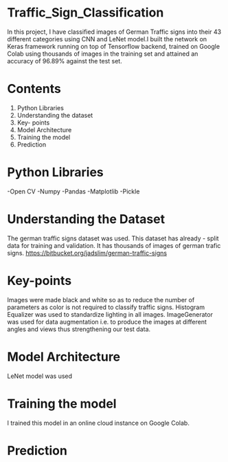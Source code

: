 # Traffic_Sign_Classification

In this project, I have classified images of German Traffic signs into their 43 different categories using CNN and LeNet model.I built the network on Keras framework running on top of Tensorflow backend, trained on Google Colab using thousands of images in the training set and attained an accuracy of 96.89% against the test set.


# Contents
1. Python Libraries
2. Understanding the dataset
3. Key- points
4. Model Architecture 
5. Training the model
6. Prediction

#  Python Libraries
-Open CV
-Numpy
-Pandas
-Matplotlib
-Pickle

# Understanding the Dataset
The german traffic signs dataset was used. This dataset has already - split data for training and validation. It has thousands of images of german trafic signs.
https://bitbucket.org/jadslim/german-traffic-signs

# Key-points
Images were made black and white so as to reduce the number of parameters as color is not required to classify traffic signs. 
Histogram Equalizer was used to standardize lighting in all images.
ImageGenerator was used for data augmentation i.e. to produce the images at different angles and views thus strengthening our test data.

# Model Architecture
LeNet model was used

# Training the model
I trained this model in an online cloud instance on Google Colab.

# Prediction
